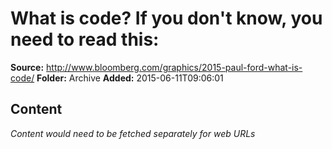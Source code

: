# What is code? If you don't know, you need to read this:

**Source:** http://www.bloomberg.com/graphics/2015-paul-ford-what-is-code/
**Folder:** Archive
**Added:** 2015-06-11T09:06:01




## Content
*Content would need to be fetched separately for web URLs*
